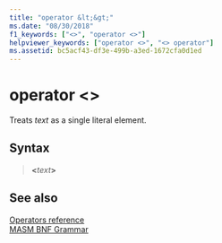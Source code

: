 ```yaml
---
title: "operator &lt;&gt;"
ms.date: "08/30/2018"
f1_keywords: ["<>", "operator <>"]
helpviewer_keywords: ["operator <>", "<> operator"]
ms.assetid: bc5acf43-df3e-499b-a3ed-1672cfa0d1ed
---
```

# operator &lt;&gt;

Treats *text* as a single literal element.

## Syntax

> __\<__*text*__>__

## See also

[Operators reference](operators-reference.md)<br/>
[MASM BNF Grammar](masm-bnf-grammar.md)

